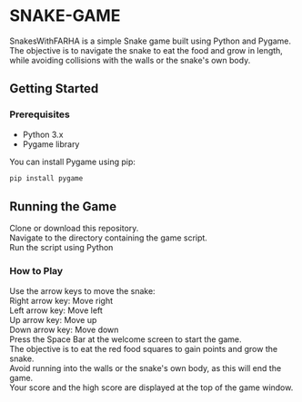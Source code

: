 # SNAKE-GAME

SnakesWithFARHA is a simple Snake game built using Python and Pygame. The objective is to navigate the snake to eat the food and grow in length, while avoiding collisions with the walls or the snake's own body.

## Getting Started

### Prerequisites

- Python 3.x
- Pygame library

You can install Pygame using pip:

```s
pip install pygame
```
## Running the Game
Clone or download this repository.
<BR>
Navigate to the directory containing the game script.
<BR>
Run the script using Python

<h3>How to Play</h3>
Use the arrow keys to move the snake:
<br>
Right arrow key: Move right
<br>
Left arrow key: Move left
<br>
Up arrow key: Move up
<br>
Down arrow key: Move down
<br>
Press the Space Bar at the welcome screen to start the game.
<br>
The objective is to eat the red food squares to gain points and grow the snake.
<br>
Avoid running into the walls or the snake's own body, as this will end the game.
<br>
Your score and the high score are displayed at the top of the game window.
<br>



